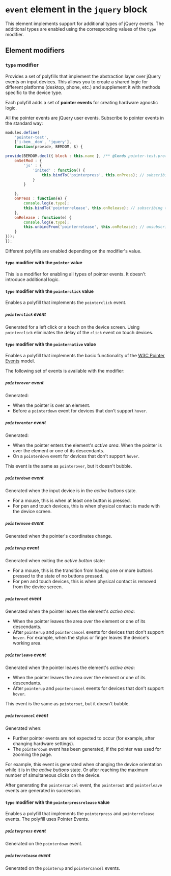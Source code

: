 <a name="elems-event"></a>

# `event` element in the `jquery` block

This element implements support for additional types of jQuery events. The additional types are enabled using the corresponding values of the `type` modifier.

<a name="modifiers"></a>

## Element modifiers

<a name="modifiers-name"></a>

### `type` modifier

Provides a set of polyfills that implement the abstraction layer over jQuery events on input devices. This allows you to create a shared logic for different platforms (desktop, phone, etc.) and supplement it with methods specific to the device type.

Each polyfill adds a set of **pointer events** for creating hardware agnostic logic.

All the pointer events are jQuery user events. Subscribe to pointer events in the standard way:

```js
modules.define(
    'pointer-test',
    ['i-bem__dom', 'jquery'],
    function(provide, BEMDOM, $) {

provide(BEMDOM.decl({ block : this.name }, /** @lends pointer-test.prototype */ {
    onSetMod : {
        'js' : {
            'inited' : function() {
                this.bindTo('pointerpress', this.onPress); // subscribing to pointerpress on the block itself during initialization
            }
        }

    },
    onPress : function(e) {
        console.log(e.type);
        this.bindTo('pointerrelease', this.onRelease); // subscribing to pointerrelease when calling the pointerpress handler
    },
    onRelease : function(e) {
        console.log(e.type);
        this.unbindFrom('pointerrelease', this.onRelease); // unsubscribing from pointerrelease when calling the pointerrelease handler
    }
}));
});
```

Different polyfills are enabled depending on the modifier's value.

<a name="modifiers-type-pointer"></a>

#### `type` modifier with the `pointer` value

This is a modifier for enabling all types of pointer events. It doesn't introduce additional logic.

<a name="modifiers-type-pointerclick"></a>

#### `type` modifier with the `pointerclick` value

Enables a polyfill that implements the `pointerclick` event.

<a name="events-pointerclick"></a>

##### `pointerclick` event

Generated for a left click or a touch on the device screen. Using `pointerclick` eliminates the delay of the `click` event on touch devices.

<a name="modifiers-type-pointernative"></a>

#### `type` modifier with the `pointernative` value

Enables a polyfill that implements the basic functionality of the [W3C Pointer Events](http://www.w3.org/TR/pointerevents/) model.

The following set of events is available with the modifier:

<a name="events-pointerover"></a>

##### `pointerover` event

Generated:

* When the pointer is over an element.
* Before a `pointerdown` event for devices that don't support `hover`.

<a name="events-pointerenter"></a>

##### `pointerenter` event

Generated:

* When the pointer enters the element's *active area*. When the pointer is over the element or one of its descendants.
* On a `pointerdown` event for devices that don't support `hover`.

This event is the same as `pointerover`, but it doesn't bubble.

<a name="events-pointerdown"></a>

##### `pointerdown` event

Generated when the input device is in the *active buttons* state.

* For a mouse, this is when at least one button is pressed.
* For pen and touch devices, this is when physical contact is made with the device screen.

<a name="events-pointermove"></a>

##### `pointermove` event

Generated when the pointer's coordinates change.

<a name="events-pointerup"></a>

##### `pointerup` event

Generated when exiting the *active button* state:

* For a mouse, this is the transition from having one or more buttons pressed to the state of no buttons pressed.
* For pen and touch devices, this is when physical contact is removed from the device screen.

<a name="events-pointerout"></a>

##### `pointerout` event

Generated when the pointer leaves the element's *active area*:

* When the pointer leaves the area over the element or one of its descendants.
* After `pointerup` and `pointercancel` events for devices that don't support `hover`. For example, when the stylus or finger leaves the device's working area.

<a name="events-pointerleave"></a>

##### `pointerleave` event

Generated when the pointer leaves the element's *active area*:

* When the pointer leaves the area over the element or one of its descendants.
* After `pointerup` and `pointercancel` events for devices that don't support `hover`.

This event is the same as `pointerout`, but it doesn't bubble.

<a name="events-pointercancel"></a>

##### `pointercancel` event

Generated when:

* Further pointer events are not expected to occur (for example, after changing hardware settings).
* The `pointerdown` event has been generated, if the pointer was used for zooming the page.

For example, this event is generated when changing the device orientation while it is in the *active buttons* state. Or after reaching the maximum number of simultaneous clicks on the device.

After generating the `pointercancel` event, the `pointerout` and `pointerleave` events are generated in succession.

<a name="modifiers-type-pointerpressrealease"></a>

#### `type` modifier with the `pointerpressrelease` value

Enables a polyfill that implements the `pointerpress` and `pointerrelease` events. The polyfill uses Pointer Events.

<a name="events-pointerpress"></a>

##### `pointerpress` event

Generated on the `pointerdown` event.

<a name="events-pointerrelease"></a>

##### `pointerrelease` event

Generated on the `pointerup` and `pointercancel` events.
